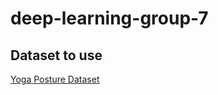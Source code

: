 # deep-learning-group-7

## Dataset to use

[Yoga Posture Dataset](https://www.kaggle.com/datasets/tr1gg3rtrash/yoga-posture-dataset/data)
